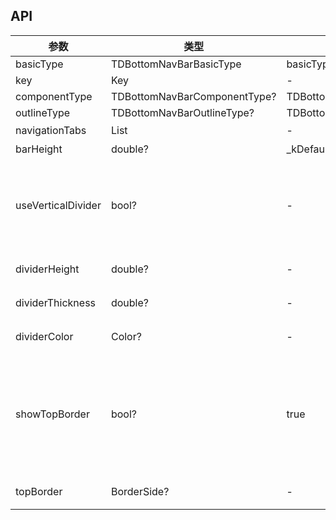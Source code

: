 ## API

| 参数 | 类型 | 默认值 | 说明 |
| --- | --- | --- | --- |
| basicType | TDBottomNavBarBasicType | basicType |  |
| key | Key | - |  |
| componentType | TDBottomNavBarComponentType? | TDBottomNavBarComponentType.label |  |
| outlineType | TDBottomNavBarOutlineType? | TDBottomNavBarOutlineType.filled |  |
| navigationTabs | List<TDBottomNavBarTabConfig> | - | tabs配置 |
| barHeight | double? | _kDefaultNavBarHeight | tab高度 |
| useVerticalDivider | bool? | - | 是否使用竖线分隔(如果选项样式为label则强制为false) |
| dividerHeight | double? | - | 分割线高度（可选） |
| dividerThickness | double? | - | 分割线厚度（可选） |
| dividerColor | Color? | - | 分割线颜色（可选） |
| showTopBorder | bool? | true | 是否展示bar上边线（设置为true 但是topBorder样式未设置，则使用默认值） |
| topBorder | BorderSide? | - | 上边线样式 |
